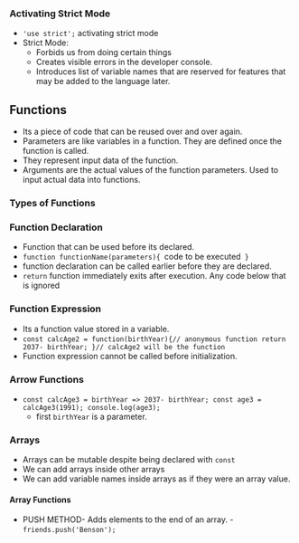 ### Activating Strict Mode
- `'use strict';` activating strict mode
- Strict Mode:
    - Forbids us from doing certain things
    - Creates visible errors in the developer console.
    - Introduces list of variable names that are reserved for features that may be added to the language later.

## Functions
- Its a piece of code that can be reused over and over again. 
- Parameters are like variables in a function. They are defined once the function is called. 
- They represent input data of the function. 
- Arguments are the actual values of the function parameters. Used to input actual data into functions. 
### Types of Functions
### Function Declaration
- Function that can be used before its declared. 
-  `function functionName(parameters){
    `code to be executed`
   }`
- function declaration can be called earlier before they are declared.
-  `return` function immediately exits after execution. Any code below that is ignored
### Function Expression
- Its a function value stored in a variable. 
-  `const calcAge2 = function(birthYear){// anonymous function
    return 2037- birthYear;
    }// calcAge2 will be the function`
- Function expression cannot be called before initialization.
### Arrow Functions
- `const calcAge3 = birthYear => 2037- birthYear;
   const age3 = calcAge3(1991);
   console.log(age3);`
   - first  `birthYear` is a parameter.

### Arrays
- Arrays can be mutable despite being declared with `const`
- We can add arrays inside other arrays
- We can add variable names inside arrays as if they were an array value.

#### Array Functions
- PUSH METHOD- Adds elements to the end of an array. - `friends.push('Benson');`
    
